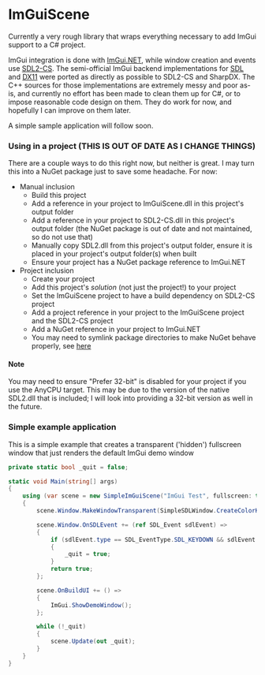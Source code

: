 # ImGuiScene
Currently a very rough library that wraps everything necessary to add ImGui support to a C# project.

ImGui integration is done with [ImGui.NET](https://github.com/mellinoe/ImGui.NET), while window creation and events use [SDL2-CS](https://github.com/flibitijibibo/SDL2-CS).  The semi-official ImGui backend implementations for [SDL](https://github.com/ocornut/imgui/blob/master/examples/imgui_impl_sdl.cpp) and [DX11](https://github.com/ocornut/imgui/blob/master/examples/imgui_impl_dx11.cpp) were ported as directly as possible to SDL2-CS and SharpDX.  The C++ sources for those implementations are extremely messy and poor as-is, and currently no effort has been made to clean them up for C#, or to impose reasonable code design on them.  They do work for now, and hopefully I can improve on them later.

A simple sample application will follow soon.


### Using in a project (THIS IS OUT OF DATE AS I CHANGE THINGS)
There are a couple ways to do this right now, but neither is great.  I may turn this into a NuGet package just to save some headache.  For now:
* Manual inclusion
  * Build this project
  * Add a reference in your project to ImGuiScene.dll in this project's output folder
  * Add a reference in your project to SDL2-CS.dll in this project's output folder (the NuGet package is out of date and not maintained, so do not use that)
  * Manually copy SDL2.dll from this project's output folder, ensure it is placed in your project's output folder(s) when built
  * Ensure your project has a NuGet package reference to ImGui.NET
* Project inclusion
  * Create your project
  * Add this project's _solution_ (not just the project!) to your project
  * Set the ImGuiScene project to have a build dependency on SDL2-CS project
  * Add a project reference in your project to the ImGuiScene project and the SDL2-CS project
  * Add a NuGet reference in your project to ImGui.NET
  * You may need to symlink package directories to make NuGet behave properly, see [here](https://stackoverflow.com/a/43923071)

#### Note
You may need to ensure "Prefer 32-bit" is disabled for your project if you use the AnyCPU target.  This may be due to the version of the native SDL2.dll that is included; I will look into providing a 32-bit version as well in the future.


### Simple example application
This is a simple example that creates a transparent ('hidden') fullscreen window that just renders the default ImGui demo window
```csharp
private static bool _quit = false;

static void Main(string[] args)
{
    using (var scene = new SimpleImGuiScene("ImGui Test", fullscreen: true))
    {
        scene.Window.MakeWindowTransparent(SimpleSDLWindow.CreateColorKey(0, 0, 0));

        scene.Window.OnSDLEvent += (ref SDL_Event sdlEvent) =>
        {
            if (sdlEvent.type == SDL_EventType.SDL_KEYDOWN && sdlEvent.key.keysym.scancode == SDL_Scancode.SDL_SCANCODE_ESCAPE)
            {
                _quit = true;
            }
            return true;
        };

        scene.OnBuildUI += () =>
        {
            ImGui.ShowDemoWindow();
        };

        while (!_quit)
        {
            scene.Update(out _quit);
        }
    }
}
```
